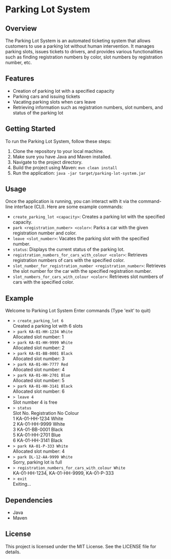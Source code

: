 # Parking Lot System

## Overview
The Parking Lot System is an automated ticketing system that allows customers to use a parking lot without human intervention. It manages parking slots, issues tickets to drivers, and provides various functionalities such as finding registration numbers by color, slot numbers by registration number, etc.

## Features
- Creation of parking lot with a specified capacity
- Parking cars and issuing tickets
- Vacating parking slots when cars leave
- Retrieving information such as registration numbers, slot numbers, and status of the parking lot

## Getting Started
To run the Parking Lot System, follow these steps:

1. Clone the repository to your local machine.
2. Make sure you have Java and Maven installed.
3. Navigate to the project directory.
4. Build the project using Maven: `mvn clean install`
5. Run the application: `java -jar target/parking-lot-system.jar`

## Usage
Once the application is running, you can interact with it via the command-line interface (CLI). Here are some example commands:

- `create_parking_lot <capacity>`: Creates a parking lot with the specified capacity.
- `park <registration_number> <color>`: Parks a car with the given registration number and color.
- `leave <slot_number>`: Vacates the parking slot with the specified number.
- `status`: Displays the current status of the parking lot.
- `registration_numbers_for_cars_with_colour <color>`: Retrieves registration numbers of cars with the specified color.
- `slot_number_for_registration_number <registration_number>`: Retrieves the slot number for the car with the specified registration number.
- `slot_numbers_for_cars_with_colour <color>`: Retrieves slot numbers of cars with the specified color.

## Example
Welcome to Parking Lot System
Enter commands (Type 'exit' to quit)
- `> create_parking_lot 6`\
Created a parking lot with 6 slots
- `> park KA-01-HH-1234 White`\
Allocated slot number: 1
- `> park KA-01-HH-9999 White`\
Allocated slot number: 2
- `> park KA-01-BB-0001 Black`\
Allocated slot number: 3
- `> park KA-01-HH-7777 Red`\
Allocated slot number: 4
- `> park KA-01-HH-2701 Blue`\
Allocated slot number: 5
- `> park KA-01-HH-3141 Black`\
Allocated slot number: 6
- `> leave 4`\
Slot number 4 is free
- `> status`\
Slot No. Registration No Colour\
1      KA-01-HH-1234 White\
2      KA-01-HH-9999 White\
3      KA-01-BB-0001 Black\
5      KA-01-HH-2701 Blue\
6      KA-01-HH-3141 Black
- `> park KA-01-P-333 White`\
Allocated slot number: 4
- `> park DL-12-AA-9999 White`\
Sorry, parking lot is full
- `> registration_numbers_for_cars_with_colour White`\
KA-01-HH-1234, KA-01-HH-9999, KA-01-P-333
- `> exit`\
Exiting...

## Dependencies
- Java
- Maven

## License
This project is licensed under the MIT License. See the LICENSE file for details.

